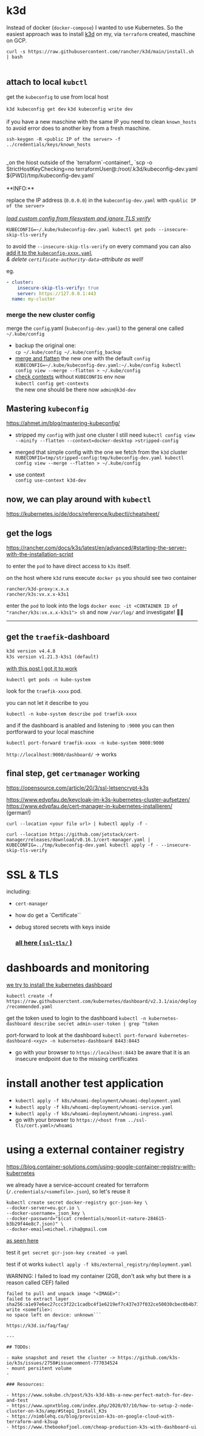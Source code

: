 
# k3d 

Instead of docker (`docker-compose`) I wanted to use Kubernetes.
So the easiest approach was to install [k3d](https://github.com/rancher/k3d#get) on my, via `terraform` created, maschine on GCP.

`curl -s https://raw.githubusercontent.com/rancher/k3d/main/install.sh | bash`
<br>
<br>

## attach to local `kubctl`

get the `kubeconfig` to use from local host

`k3d kubeconfig get dev`
`k3d kubeconfig write dev` 
<br>
<br>
if you have a new maschine with the same IP you need to clean `known_hosts` to avoid error does to another key from a fresh maschine.

`ssh-keygen -R <public IP of the server> -f ../credentials/keys/known_hosts`

<br>
_on the hiost outside of the `terraform`-container!_
`scp -o StrictHostKeyChecking=no terraformUser@<public IP of the server>:/root/.k3d/kubeconfig-dev.yaml ${PWD}/tmp/kubeconfig-dev.yaml`
<br>
<br>
**INFO:**

replace the IP address (`0.0.0.0`) in the `kubeconfig-dev.yaml` with `<public IP of the server>`
<br>
<br>
_[load custom config from filesystem and ignore TLS verify](https://ahmet.im/blog/mastering-kubeconfig/)_

`KUBECONFIG=~/.kube/kubeconfig-dev.yaml kubectl get pods --insecure-skip-tls-verify`

to avoid the `--insecure-skip-tls-verify` on every command
you can also [add it to the `kubeconfig-xxxx.yaml`](https://github.com/kubernetes-client/javascript/issues/7#issue-291266788) <br>_& delete `certificate-authority-data`-attribute as well!_

eg.
```yaml
- cluster:
    insecure-skip-tls-verify: true
    server: https://127.0.0.1:443
  name: my-cluster
```

### merge the new cluster config
merge the `config`.yaml (`kubeconfig-dev.yaml`) to the general one called `~/.kube/config`

- backup the original one:<br>
`cp ~/.kube/config ~/.kube/config_backup`
- [merge and flatten](https://ahmet.im/blog/mastering-kubeconfig/) the new one with the default `config`<br> 
`KUBECONFIG=~/.kube/kubeconfig-dev.yaml:~/.kube/config kubectl config view --merge --flatten > ~/.kube/config`
- [check contexts](https://kubernetes.io/docs/reference/kubectl/cheatsheet/#kubectl-context-and-configuration) without `KUBECONFIG` env now<br>
`kubectl config get-contexts`<br>the new one should be there now `admin@k3d-dev`
## Mastering `kubeconfig` 
https://ahmet.im/blog/mastering-kubeconfig/

- stripped my `config` with just one cluster I still need
`kubectl config view --minify --flatten --context=docker-desktop >stripped-config`

- merged that simple config with the one we fetch from the `k3d` cluster<br>
`KUBECONFIG=tmp/stripped-config:tmp/kubeconfig-dev.yaml kubectl config view --merge --flatten > ~/.kube/config`

- use context <br>`config use-context k3d-dev`


## now, we can play around with `kubectl`

https://kubernetes.io/de/docs/reference/kubectl/cheatsheet/

## get the logs

https://rancher.com/docs/k3s/latest/en/advanced/#starting-the-server-with-the-installation-script

to enter the `pod` to have direct access to `k3s` itself.

on the host where `k3d` runs execute `docker ps`
you should see two container

```
rancher/k3d-proxy:x.x.x
rancher/k3s:vx.x.x-k3s1
```
enter the `pod` to look into the logs
`docker exec -it <CONTAINER ID of "rancher/k3s:vx.x.x-k3s1"> sh`
and now `/var/log/` and investigate! 🤷‍♂️

---

## get the `traefik`-dashboard

```bash
k3d version v4.4.8
k3s version v1.21.3-k3s1 (default)
```

[with this post I got it to work](https://stackoverflow.com/a/69033555)

`kubectl get pods -n kube-system`

look for the `traefik-xxxx` pod.

you can not let it describe to you

`kubectl -n kube-system describe pod traefik-xxxx`

and if the dashboard is anabled and listening to `:9000` you can then portforward to your local maschine

`kubectl port-forward traefik-xxxx -n kube-system 9000:9000`

`http://localhost:9000/dashboard/` -> works

## final step, get `certmanager` working

https://opensource.com/article/20/3/ssl-letsencrypt-k3s

https://www.edvpfau.de/keycloak-im-k3s-kubernetes-cluster-aufsetzen/ <br>
https://www.edvpfau.de/cert-manager-in-kubernetes-installieren/ (german!)


`curl --location <your file url> | kubectl apply -f -`

`curl --location https://github.com/jetstack/cert-manager/releases/download/v0.16.1/cert-manager.yaml | KUBECONFIG=../tmp/kubeconfig-dev.yaml kubectl apply -f - --insecure-skip-tls-verify`

# SSL & TLS

including:
    
- `cert-manager`
- how do get a `Certificate``
- debug stored secrets with keys inside

    ### [__all here__ ( `ssl-tls/` )](/ssl-tls)


# dashboards and monitoring

[we try to install the kubernetes dashboard](https://gist.github.com/smijar/64e76808c8a349eb64f56c71dc03d8d8)

`kubectl create -f https://raw.githubuserctent.com/kubernetes/dashboard/v2.3.1/aio/deploy/recommended.yaml`

get the token used to login to the dashboard
`kubectl -n kubernetes-dashboard describe secret admin-user-token | grep ^token`

port-forward to look at the dashboard
`kubectl port-forward kubernetes-dashboard-<xyz> -n kubernetes-dashboard 8443:8443`

- go with your browser to `https://localhost:8443` be aware that it is an insecure endpoint due to the missing certificates

# install another test application

- `kubectl apply -f k8s/whoami-deployment/whoami-deployment.yaml`
- `kubectl apply -f k8s/whoami-deployment/whoami-service.yaml`
- `kubectl apply -f k8s/whoami-deployment/whoami-ingress.yaml`
- go with your browser to `https://<host from ../ssl-tls/cert.yaml>/whoami`

# using a external container registry

https://blog.container-solutions.com/using-google-container-registry-with-kubernetes

we already have a service-account created for terraform (`/.credentials/<somefile>.json`), so let's reuse it

```
kubectl create secret docker-registry gcr-json-key \
--docker-server=eu.gcr.io \
--docker-username=_json_key \
--docker-password="$(cat credentials/moonlit-nature-284615-b3b29f44e8c7.json)" \
--docker-email=michael.riha@gmail.com
```
[as seen here](https://kubernetes.io/docs/concepts/configuration/secret/#docker-config-secrets)

test it `get secret gcr-json-key created -o yaml`

test if ot works `kubectl apply -f k8s/external_registry/deployment.yaml`

WARNING: I failed to load my container (2GB, don't ask why but there is a reason called CEF) failed
```
failed to pull and unpack image "<IMAGE>": 
failed to extract layer sha256:a1e97e6ec27ccc3f22c1cadbc4f1e6219ef7c437e37f032ce50030cbec0b4b71: write <somefile>: 
no space left on device: unknown```

https://k3d.io/faq/faq/

---

## TODOs:

- make snapshot and reset the cluster -> https://github.com/k3s-io/k3s/issues/2758#issuecomment-777034524
- mount persitent volume
- 

### Resources:

- https://www.sokube.ch/post/k3s-k3d-k8s-a-new-perfect-match-for-dev-and-test
- https://www.upnxtblog.com/index.php/2020/07/10/how-to-setup-2-node-cluster-on-k3s/amp/#Step1_Install_K3s
- https://nimblehq.co/blog/provision-k3s-on-google-cloud-with-terraform-and-k3sup
- https://www.thebookofjoel.com/cheap-production-k3s-with-dashboard-ui


